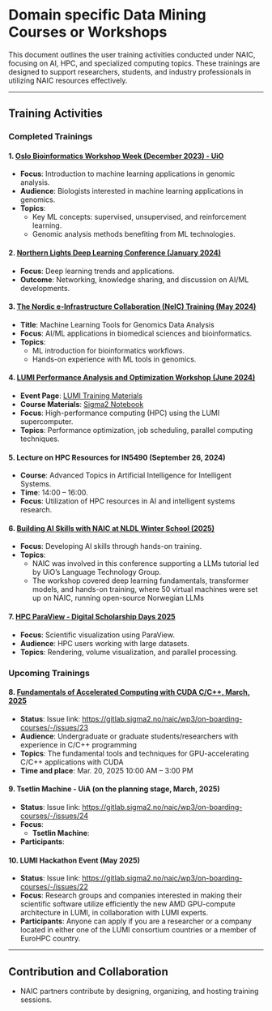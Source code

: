 # Domain specific Data Mining Courses or Workshops
 
This document outlines the user training activities conducted under NAIC, focusing on AI, HPC, and specialized computing topics. These trainings are designed to support researchers, students, and industry professionals in utilizing NAIC resources effectively.

---

## Training Activities  

### Completed Trainings  

#### 1. [Oslo Bioinformatics Workshop Week (December 2023) - UiO](https://naicno.github.io/NAIC_Bioinformatics_courses_and_workshops/index.html)  
- **Focus**: Introduction to machine learning applications in genomic analysis.  
- **Audience**: Biologists interested in machine learning applications in genomics.  
- **Topics**:  
  - Key ML concepts: supervised, unsupervised, and reinforcement learning.  
  - Genomic analysis methods benefiting from ML technologies.  

#### 2. [Northern Lights Deep Learning Conference (January 2024)](https://www.visual-intelligence.no/event/northern-lights-deep-learning-conference-2024)  
- **Focus**: Deep learning trends and applications.  
- **Outcome**: Networking, knowledge sharing, and discussion on AI/ML developments.  

#### 3. [The Nordic e-Infrastructure Collaboration (NeIC) Training (May 2024)](https://naic.pages.sigma2.no/tutorials/bioinformatics/neic_2024/index.html)  
- **Title**: Machine Learning Tools for Genomics Data Analysis  
- **Focus**: AI/ML applications in biomedical sciences and bioinformatics.  
- **Topics**:  
  - ML introduction for bioinformatics workflows.  
  - Hands-on experience with ML tools in genomics.  

#### 4. [LUMI Performance Analysis and Optimization Workshop (June 2024)](https://www.lumi-supercomputer.eu/events/performance-analysis-and-optimization-workshop-2024/)  
- **Event Page**: [LUMI Training Materials](https://lumi-supercomputer.github.io/LUMI-training-materials/paow-20240611/)  
- **Course Materials**: [Sigma2 Notebook](https://md.sigma2.no/lumi-performance-workshop-june24#)  
- **Focus**: High-performance computing (HPC) using the LUMI supercomputer.  
- **Topics**: Performance optimization, job scheduling, parallel computing techniques.  

#### 5. Lecture on HPC Resources for IN5490 (September 26, 2024)  
- **Course**: Advanced Topics in Artificial Intelligence for Intelligent Systems.  
- **Time**: 14:00 – 16:00.  
- **Focus**: Utilization of HPC resources in AI and intelligent systems research.  

#### 6. [Building AI Skills with NAIC at NLDL Winter School (2025)](https://www.naic.no/english/news/building-ai-skills-with-naic-at-the-nldl-winter-sc.html)  
- **Focus**: Developing AI skills through hands-on training.  
- **Topics**: 
    -   NAIC was involved in this conference supporting a LLMs tutorial led by UiO’s Language Technology Group.  
    -   The workshop covered deep learning fundamentals, transformer models, and hands-on training, where 50 virtual machines were set up on NAIC, running open-source Norwegian LLMs 

#### 7. [HPC ParaView - Digital Scholarship Days 2025](https://www.ub.uio.no/english/courses-events/events/dsc/2025/digital-scholarship-days/12-hpc-visualization-using-paraview)  
- **Focus**: Scientific visualization using ParaView.  
- **Audience**: HPC users working with large datasets.  
- **Topics**: Rendering, volume visualization, and parallel processing.  

### Upcoming Trainings  

#### 8. [Fundamentals of Accelerated Computing with CUDA C/C++, March, 2025](https://www.ub.uio.no/english/courses-events/courses/carpentry/CUDA)
- **Status**: Issue link: https://gitlab.sigma2.no/naic/wp3/on-boarding-courses/-/issues/23 
- **Audience**: Undergraduate or graduate students/researchers with experience in C/C++ programming  
- **Topics**: The fundamental tools and techniques for GPU-accelerating C/C++ applications with CUDA 
- **Time and place**: Mar. 20, 2025 10:00 AM – 3:00 PM

#### 9. Tsetlin Machine - UiA (on the planning stage, March, 2025)  
- **Status**: Issue link:  https://gitlab.sigma2.no/naic/wp3/on-boarding-courses/-/issues/24
- **Focus**:  
  - **Tsetlin Machine**: 
- **Participants**: 

#### 10. LUMI Hackathon Event (May 2025)
- **Status**: Issue link: https://gitlab.sigma2.no/naic/wp3/on-boarding-courses/-/issues/22 
- **Focus**: Research groups and companies interested in making their scientific software utilize efficiently the new AMD GPU-compute architecture in LUMI, in collaboration with LUMI experts. 
- **Participants**: Anyone can apply if you are a researcher or a company located in either one of the LUMI consortium countries or a member of EuroHPC country. 
---


## Contribution and Collaboration  
- NAIC partners contribute by designing, organizing, and hosting training sessions.  
